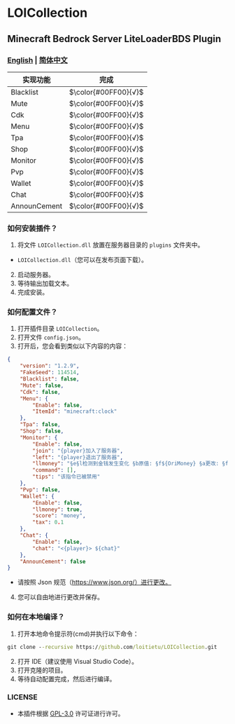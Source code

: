 # LOICollection
## Minecraft Bedrock Server LiteLoaderBDS Plugin

### [English](README.md) | [简体中文](README.zh.md)

实现功能 | 完成
--- | :---:
Blacklist | $\color{#00FF00}{√}$
Mute | $\color{#00FF00}{√}$
Cdk | $\color{#00FF00}{√}$
Menu | $\color{#00FF00}{√}$
Tpa | $\color{#00FF00}{√}$
Shop | $\color{#00FF00}{√}$
Monitor | $\color{#00FF00}{√}$
Pvp | $\color{#00FF00}{√}$
Wallet | $\color{#00FF00}{√}$
Chat | $\color{#00FF00}{√}$
AnnounCement | $\color{#00FF00}{√}$

### 如何安装插件？
1. 将文件 `LOICollection.dll` 放置在服务器目录的 `plugins` 文件夹中。
- `LOICollection.dll`（您可以在发布页面下载）。
2. 启动服务器。
3. 等待输出加载文本。
4. 完成安装。

### 如何配置文件？
1. 打开插件目录 `LOICollection`。
2. 打开文件 `config.json`。
3. 打开后，您会看到类似以下内容的内容：
```json
{
    "version": "1.2.9",
    "FakeSeed": 114514,
    "Blacklist": false,
    "Mute": false, 
    "Cdk": false,
    "Menu": {
        "Enable": false,
        "ItemId": "minecraft:clock" 
    },
    "Tpa": false,
    "Shop": false,
    "Monitor": {
        "Enable": false,
        "join": "{player}加入了服务器",
        "left": "{player}退出了服务器",
        "llmoney": "§e§l检测到金钱发生变化 §b原值: §f${OriMoney} §a更改: §f${SetMoney} §e现值: §f${GetMoney}",
        "command": [],
        "tips": "该指令已被禁用" 
    },
    "Pvp": false,
    "Wallet": {
        "Enable": false,
        "llmoney": true,
        "score": "money",
        "tax": 0.1 
    },
    "Chat": {
        "Enable": false,
        "chat": "<{player}> ${chat}"
    },
    "AnnounCement": false
}
```
- 请按照 Json 规范（https://www.json.org/）进行更改。
4. 您可以自由地进行更改并保存。

### 如何在本地编译？
1. 打开本地命令提示符(cmd)并执行以下命令：
```cmd
git clone --recursive https://github.com/loitietu/LOICollection.git
```
2. 打开 IDE（建议使用 Visual Studio Code）。
3. 打开克隆的项目。
4. 等待自动配置完成，然后进行编译。

### LICENSE
- 本插件根据 [GPL-3.0](LICENSE) 许可证进行许可。